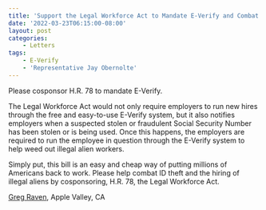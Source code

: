 ```yaml
---
title: 'Support the Legal Workforce Act to Mandate E-Verify and Combat ID Theft'
date: '2022-03-23T06:15:00-08:00'
layout: post
categories:
    - Letters
tags:
    - E-Verify
    - 'Representative Jay Obernolte'
---
```


Please cosponsor H.R. 78 to mandate E-Verify.

The Legal Workforce Act would not only require employers to run new hires through the free and easy-to-use E-Verify system, but it also notifies employers when a suspected stolen or fraudulent Social Security Number has been stolen or is being used. Once this happens, the employers are required to run the employee in question through the E-Verify system to help weed out illegal alien workers.

Simply put, this bill is an easy and cheap way of putting millions of Americans back to work. Please help combat ID theft and the hiring of illegal aliens by cosponsoring, H.R. 78, the Legal Workforce Act.

[Greg Raven](https://www.gregraven.org/), Apple Valley, CA